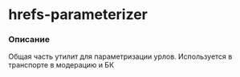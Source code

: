 # hrefs-parameterizer

### Описание
Общая часть утилит для параметризации урлов. Используется в транспорте в модерацию и БК

